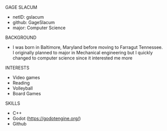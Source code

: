 GAGE SLACUM
- netID: gslacum
- github: GageSlacum
- major: Computer Science

BACKGROUND
- I was born in Baltimore, Maryland before moving to Farragut Tennessee. I originally planned to major in Mechanical engineering but I quickly changed to computer science since it interested me more

INTERESTS
- Video games
- Reading
- Volleyball
- Board Games

SKILLS
 - C++
 - Godot (https://godotengine.org/)
 - Github
